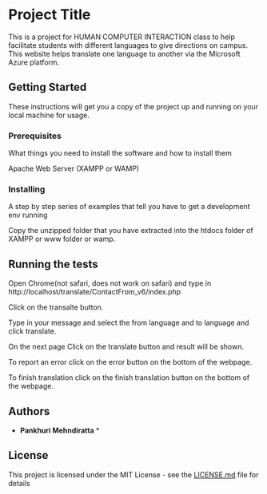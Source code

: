 # Project Title

This is a project for HUMAN COMPUTER INTERACTION class to help facilitate students with different languages to give directions on campus. This website helps translate one language to another via the Microsoft Azure platform. 

## Getting Started

These instructions will get you a copy of the project up and running on your local machine for usage. 

### Prerequisites

What things you need to install the software and how to install them

Apache Web Server (XAMPP or WAMP)


### Installing

A step by step series of examples that tell you have to get a development env running

Copy the unzipped folder that you have extracted into the htdocs folder of XAMPP or www folder or wamp. 

## Running the tests

Open Chrome(not safari, does not work on safari) and type in http://localhost/translate/ContactFrom_v6/index.php

Click on the transalte button.

Type in your message and select the from language and to language and click translate.

On the next page Click on the translate button and result will be shown.

To report an error click on the error button on the bottom of the webpage.

To finish translation click on the finish translation button on the bottom of the webpage.







## Authors

* **Pankhuri Mehndiratta** *



## License

This project is licensed under the MIT License - see the [LICENSE.md](LICENSE.md) file for details



